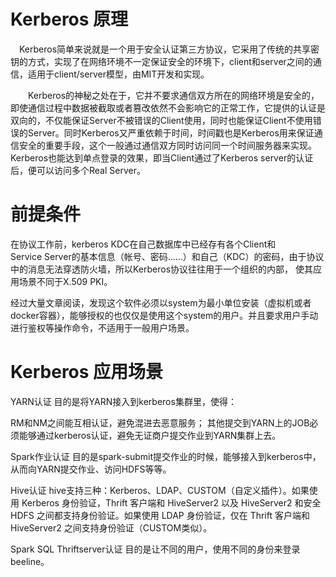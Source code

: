 
# Kerberos 原理

　Kerberos简单来说就是一个用于安全认证第三方协议，它采用了传统的共享密钥的方式，实现了在网络环境不一定保证安全的环境下，client和server之间的通信，适用于client/server模型，由MIT开发和实现。

　　Kerberos的神秘之处在于，它并不要求通信双方所在的网络环境是安全的，即使通信过程中数据被截取或者篡改依然不会影响它的正常工作，它提供的认证是双向的，不仅能保证Server不被错误的Client使用，同时也能保证Client不使用错误的Server。同时Kerberos又严重依赖于时间，时间戳也是Kerberos用来保证通信安全的重要手段，这个一般通过通信双方同时访问同一个时间服务器来实现。Kerberos也能达到单点登录的效果，即当Client通过了Kerberos server的认证后，便可以访问多个Real Server。

# 前提条件

在协议工作前，kerberos KDC在自己数据库中已经存有各个Client和Service Server的基本信息（帐号、密码……）和自己（KDC）的密码，由于协议中的消息无法穿透防火墙，所以Kerberos协议往往用于一个组织的内部， 使其应用场景不同于X.509 PKI。

经过大量文章阅读，发现这个软件必须以system为最小单位安装（虚拟机或者docker容器），能够授权的也仅仅是使用这个system的用户。并且要求用户手动进行鉴权等操作命令，不适用于一般用户场景。

# Kerberos 应用场景


YARN认证
目的是将YARN接入到kerberos集群里，使得：

RM和NM之间能互相认证，避免混进去恶意服务；
其他提交到YARN上的JOB必须能够通过kerberos认证，避免无证商户提交作业到YARN集群上去。


Spark作业认证
目的是spark-submit提交作业的时候，能够接入到kerberos中，从而向YARN提交作业、访问HDFS等等。


Hive认证
hive支持三种：Kerberos、LDAP、CUSTOM（自定义插件）。如果使用 Kerberos 身份验证，Thrift 客户端和 HiveServer2 以及 HiveServer2 和安全 HDFS 之间都支持身份验证。如果使用 LDAP 身份验证，仅在 Thrift 客户端和 HiveServer2 之间支持身份验证（CUSTOM类似）。


Spark SQL Thriftserver认证
目的是让不同的用户，使用不同的身份来登录beeline。